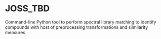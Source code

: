 # JOSS_TBD
Command-line Python tool to perform spectral library matching to identify compounds with host of preprocessing transformations and silmilarity measures

